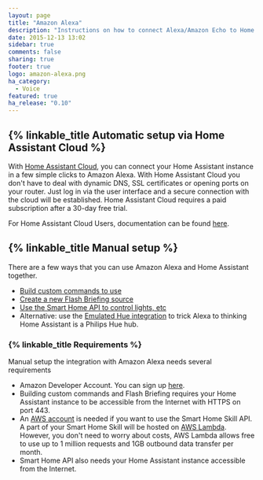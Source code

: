 ```yaml
---
layout: page
title: "Amazon Alexa"
description: "Instructions on how to connect Alexa/Amazon Echo to Home Assistant."
date: 2015-12-13 13:02
sidebar: true
comments: false
sharing: true
footer: true
logo: amazon-alexa.png
ha_category:
  - Voice
featured: true
ha_release: "0.10"
---
```


## {% linkable_title Automatic setup via Home Assistant Cloud %}

With [Home Assistant Cloud](/cloud/), you can connect your Home Assistant instance in a few simple clicks to Amazon Alexa. With Home Assistant Cloud you don't have to deal with dynamic DNS, SSL certificates or opening ports on your router. Just log in via the user interface and a secure connection with the cloud will be established. Home Assistant Cloud requires a paid subscription after a 30-day free trial.

For Home Assistant Cloud Users, documentation can be found [here](https://www.nabucasa.com/config/amazon_alexa/).

## {% linkable_title Manual setup %}

There are a few ways that you can use Amazon Alexa and Home Assistant together.

- [Build custom commands to use](/components/alexa.intent/)
- [Create a new Flash Briefing source](/components/alexa.flash_briefings/)
- [Use the Smart Home API to control lights, etc](/components/alexa.smart_home/)
- Alternative: use the [Emulated Hue integration][emulated-hue-component] to trick Alexa to thinking Home Assistant is a Philips Hue hub.

### {% linkable_title Requirements %}

Manual setup the integration with Amazon Alexa needs several requirements

- Amazon Developer Account. You can sign up [here][amazon-dev-console].
- Building custom commands and Flash Briefing requires your Home Assistant instance to be accessible from the Internet with HTTPS on port 443.
- An [AWS account](https://aws.amazon.com/free/) is needed if you want to use the Smart Home Skill API. A part of your Smart Home Skill will be hosted on [AWS Lambda](https://aws.amazon.com/lambda/pricing/). However, you don't need to worry about costs, AWS Lambda allows free to use up to 1 million requests and 1GB outbound data transfer per month.
- Smart Home API also needs your Home Assistant instance accessible from the Internet.

[amazon-dev-console]: https://developer.amazon.com
[emulated-hue-component]: /components/emulated_hue/
